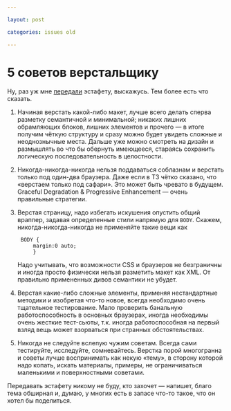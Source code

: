 ```yaml
---

layout: post

categories: issues old

---
```


# 5 советов верстальщику

Ну, раз уж мне [передали](http://lusever.livejournal.com/21502.html) эстафету, выскажусь. Тем более есть что сказать.

1. Начиная верстать какой-либо макет, лучше всего делать сперва разметку семантичной и минимальной; никаких лишних обрамляющих блоков, лишних элементов и прочего — в итоге получим чёткую структуру и сразу можно будет увидеть сложные и неоднознычные места. Дальше уже можно смотреть на дизайн и размышлять во что бы обернуть имеющееся, стараясь сохранить логическую последовательность в целостности.

2. Никогда-никогда-никогда нельзя поддаваться соблазнам и верстать только под один-два браузера. Даже если в ТЗ чётко сказано, что «верстаем только под сафари». Это может быть чревато в будущем. Graceful Degradation & Progressive Enhancement — очень правильные стратегии.

3. Верстая страницу, надо избегать искушения опустить общий враппер, задавая определенные стили напрямую для `BODY`. Скажем, никогда-никогда-никогда не применяйте такие вещи как

        BODY {
            margin:0 auto;
            }

    Надо учитывать, что возможности CSS и браузеров не безграничны и иногда просто физически нельзя разметить макет как XML. От правильно примененных дивов семантики не убудет.

4. Верстая какие-либо сложные элементы, применяя нестандартные методики и изобретая что-то новое, всегда необходимо очень тщательное тестирование. Мало проверить банальную работоспособность в основных браузерах, иногда необходимы очень жесткие тест-сьюты, т.к. иногда работоспособная на первый взляд вещь может взорваться при странных обстоятельствах.

5. Никогда не следуйте вслепую чужим советам. Всегда сами тестируйте, исследуйте, сомневайтесь. Верстка порой многогранна и советы лучше воспринимать как некую «тему», в сторону которой надо копать, искать материалы, примеры, не ограничиваться маленькими и поверхностными советами.

Передавать эстафету никому не буду, кто захочет — напишет, благо тема обширная и, думаю, у многих есть в запасе что-то такое, что он хотел бы поделиться.
